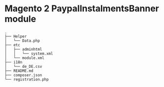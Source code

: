 # Magento 2 PaypalInstalmentsBanner module

```
.
├── Helper
│   └── Data.php
├── etc
│   ├── adminhtml
│   │   └── system.xml
│   └── module.xml
├── i18n
│   └── de_DE.csv
├── README.md
├── composer.json
└── registration.php
```
